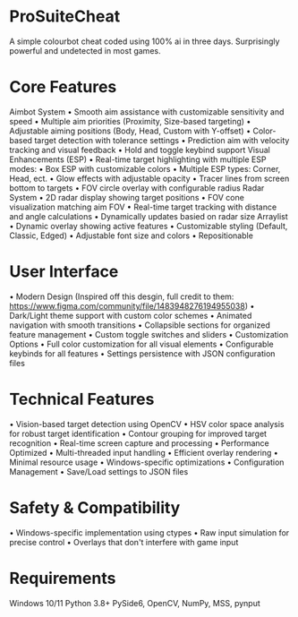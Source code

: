 # ProSuiteCheat
A simple colourbot cheat coded using 100% ai in three days. Surprisingly powerful and undetected in most games.

# Core Features
Aimbot System
• Smooth aim assistance with customizable sensitivity and speed
• Multiple aim priorities (Proximity, Size-based targeting)
• Adjustable aiming positions (Body, Head, Custom with Y-offset)
• Color-based target detection with tolerance settings
• Prediction aim with velocity tracking and visual feedback
• Hold and toggle keybind support
Visual Enhancements (ESP)
• Real-time target highlighting with multiple ESP modes:
• Box ESP with customizable colors
• Multiple ESP types: Corner, Head, ect.
• Glow effects with adjustable opacity
• Tracer lines from screen bottom to targets
• FOV circle overlay with configurable radius
Radar System
• 2D radar display showing target positions
• FOV cone visualization matching aim FOV
• Real-time target tracking with distance and angle calculations
• Dynamically updates basied on radar size
Arraylist
• Dynamic overlay showing active features
• Customizable styling (Default, Classic, Edged)
• Adjustable font size and colors
• Repositionable

# User Interface
• Modern Design (Inspired off this desgin, full credit to them: https://www.figma.com/community/file/1483948276194955038)
• Dark/Light theme support with custom color schemes
• Animated navigation with smooth transitions
• Collapsible sections for organized feature management
• Custom toggle switches and sliders
• Customization Options
• Full color customization for all visual elements
• Configurable keybinds for all features
• Settings persistence with JSON configuration files

# Technical Features
• Vision-based target detection using OpenCV
• HSV color space analysis for robust target identification
• Contour grouping for improved target recognition
• Real-time screen capture and processing
• Performance Optimized
• Multi-threaded input handling
• Efficient overlay rendering
• Minimal resource usage
• Windows-specific optimizations
• Configuration Management
• Save/Load settings to JSON files
# Safety & Compatibility
• Windows-specific implementation using ctypes
• Raw input simulation for precise control
• Overlays that don't interfere with game input
# Requirements
Windows 10/11
Python 3.8+
PySide6, OpenCV, NumPy, MSS, pynput
